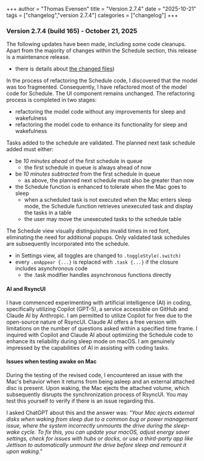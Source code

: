 +++
author = "Thomas Evensen"
title = "Version 2.7.4"
date = "2025-10-21"
tags = ["changelog","version 2.7.4"]
categories = ["changelog"]
+++

### Version 2.7.4 (build 165) - October 21, 2025

The following updates have been made, including some code cleanups. Apart from the majority of changes within the Schedule section, this release is a maintenance release.

- there is details about [the changed files](https://github.com/rsyncOSX/RsyncUI/compare/v2.7.3...v2.7.4))

In the process of refactoring the Schedule code, I discovered that the model was too fragmented. Consequently, I have refactored most of the model code for Schedule. The UI component remains unchanged. The refactoring process is completed in two stages:

- refactoring the model code without any improvements for sleep and wakefulness
- refactoring the model code to enhance its functionality for sleep and wakefulness

Tasks added to the schedule are validated. The planned next task schedule added must either:

- be *10 minutes ahead* of the first schedule in queue
	- the first schedule in queue is always ahead of now	
- be *10 minutes subtracted* from the first schedule in queue
	- as above, the planned next schedule must also be greater than now
- the Schedule function is enhanced to tolerate when the Mac goes to sleep
	- when a scheduled task is not executed when the Mac enters sleep mode, the Schedule function retrieves unexecuted task and display the tasks in a table
    - the user may move the unexecuted tasks to the schedule table

The Schedule view visually distinguishes invalid times in red font, eliminating the need for additional popups. Only validated task schedules are subsequently incorporated into the schedule.

- in Settings view, all toggles are changed to `.toggleStyle(.switch)`
- every `.onAppear {...}` is replaced with `.task {...}` if the closure includes asynchronous code
	- the .task modifier handles asynchronous functions directly

#### AI and RsyncUI

I have commenced experimenting with artificial intelligence (AI) in coding, specifically utilizing Copilot (GPT-5), a service accessible on GitHub and Claude AI by Anthropic. I am permitted to utilize Copilot for free due to the open-source nature of RsyncUI. Claude AI offers a free version with limitations on the number of questions asked within a specified time frame. I inquired with Copilot and Claude AI about optimizing the Schedule code to enhance its reliability during sleep mode on macOS. I am genuinely impressed by the capabilities of AI in assisting with coding tasks.

#### Issues when testing awake on Mac

During the testing of the revised code, I encountered an issue with the Mac's behavior when it returns from being asleep and an external attached disc is present. Upon waking, the Mac ejects the attached volume, which subsequently disrupts the synchronization process of RsyncUI. You may test this yourself to verify if there is an issue regarding this.

I asked ChatGPT about this and the answer was: *"Your Mac ejects external disks when waking from sleep due to a common bug or power management issue, where the system incorrectly unmounts the drive during the sleep-wake cycle. To fix this, you can update your macOS, adjust energy saver settings, check for issues with hubs or docks, or use a third-party app like Jettison to automatically unmount the drive before sleep and remount it upon waking."*
